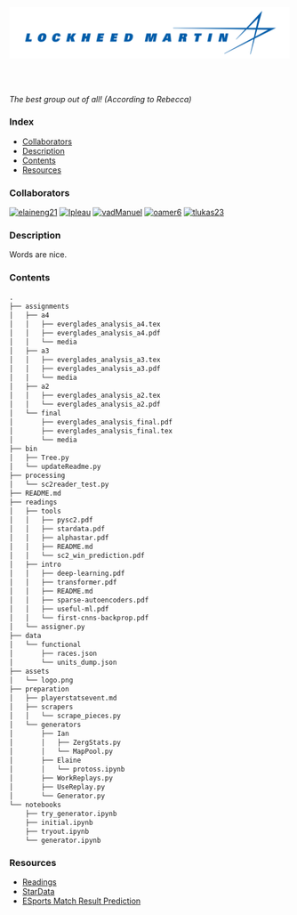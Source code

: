 <p align="center">
  <img src="./assets/logo.png" alt="Everglades Analytics" width="512px" />
</p>
<br/><br/>

<!--
![](https://img.shields.io/static/v1?label=PHP&message=7.3.11&color=a6050d)
![](https://img.shields.io/static/v1?label=phpMyAdmin&message=5.0.1&color=orange)
![](https://img.shields.io/static/v1?label=Apache%20(Unix)&message=2.4.41&color=387f78)
![](https://img.shields.io/static/v1?label=MySQL&message=8.0.19&color=blue)
-->

*The best group out of all! (According to Rebecca)*  

### Index
- [Collaborators](#collaborators)
- [Description](#description)
- [Contents](#contents)
- [Resources](#resources)

### Collaborators
<p>
  <a href="https://www.github.com/elaineng21"><img src="https://avatars2.githubusercontent.com/u/65362312?s=400&v=4" alt="elaineng21" width="50px" /></a>
  <a href="https://www.github.com/Ipleau"><img src="https://avatars2.githubusercontent.com/u/46537009?s=400&v=4" alt="Ipleau" width="50px" /></a>
  <a href="https://www.github.com/vadManuel"><img src="https://avatars2.githubusercontent.com/u/7086685?s=400&u=a654bb2b5e4749953357409ed095979211e2daa6&v=4" alt="vadManuel" width="50px" /></a>
  <a href="https://www.github.com/oamer6"><img src="https://avatars2.githubusercontent.com/u/50599492?s=400&v=4" alt="oamer6" width="50px" /></a>
  <a href="https://www.github.com/tlukas23"><img src="https://avatars1.githubusercontent.com/u/55116369?s=400&v=4" alt="tlukas23" width="50px" /></a>
</p>

### Description
Words are nice.

### Contents
```
.
├── assignments
│   ├── a4
│   │   ├── everglades_analysis_a4.tex
│   │   ├── everglades_analysis_a4.pdf
│   │   └── media
│   ├── a3
│   │   ├── everglades_analysis_a3.tex
│   │   ├── everglades_analysis_a3.pdf
│   │   └── media
│   ├── a2
│   │   ├── everglades_analysis_a2.tex
│   │   └── everglades_analysis_a2.pdf
│   └── final
│       ├── everglades_analysis_final.pdf
│       ├── everglades_analysis_final.tex
│       └── media
├── bin
│   ├── Tree.py
│   └── updateReadme.py
├── processing
│   └── sc2reader_test.py
├── README.md
├── readings
│   ├── tools
│   │   ├── pysc2.pdf
│   │   ├── stardata.pdf
│   │   ├── alphastar.pdf
│   │   ├── README.md
│   │   └── sc2_win_prediction.pdf
│   ├── intro
│   │   ├── deep-learning.pdf
│   │   ├── transformer.pdf
│   │   ├── README.md
│   │   ├── sparse-autoencoders.pdf
│   │   ├── useful-ml.pdf
│   │   └── first-cnns-backprop.pdf
│   └── assigner.py
├── data
│   └── functional
│       ├── races.json
│       └── units_dump.json
├── assets
│   └── logo.png
├── preparation
│   ├── playerstatsevent.md
│   ├── scrapers
│   │   └── scrape_pieces.py
│   └── generators
│       ├── Ian
│       │   ├── ZergStats.py
│       │   └── MapPool.py
│       ├── Elaine
│       │   └── protoss.ipynb
│       ├── WorkReplays.py
│       ├── UseReplay.py
│       └── Generator.py
└── notebooks
    ├── try_generator.ipynb
    ├── initial.ipynb
    ├── tryout.ipynb
    └── generator.ipynb
```


### Resources
- [Readings](/readings)
- [StarData](https://github.com/TorchCraft/StarData)
- [ESports Match Result Prediction](https://www.groundai.com/project/real-time-esports-match-result-prediction/1)